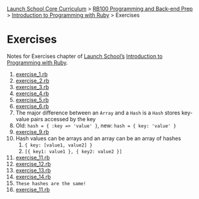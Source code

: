 [Launch School Core Curriculum][readme] >
[RB100 Programming and Back-end Prep][rb100-notes] >
[Introduction to Programming with Ruby][ruby-intro-notes] >
Exercises

# Exercises

Notes for Exercises chapter of [Launch School’s][launch-school] [Introduction to Programming with Ruby][ruby-intro-book].

1.  [exercise_1.rb](exercise_1.rb)
2.  [exercise_2.rb](exercise_2.rb)
3.  [exercise_3.rb](exercise_3.rb)
4.  [exercise_4.rb](exercise_4.rb)
5.  [exercise_5.rb](exercise_5.rb)
6.  [exercise_6.rb](exercise_6.rb)
7.  The major difference between an `Array` and a `Hash` is a `Hash` stores key-value pairs accessed by the key
8.  Old: `hash = { :key => 'value' }`, new: `hash = { key: 'value' }`
9.  [exercise_9.rb](exercise_9.rb)
10. Hash values can be arrays and an array can be an array of hashes
    1. `{ key: [value1, value2] }`
    2. `[{ key1: value1 }, { key2: value2 }]`
11. [exercise_11.rb](exercise_11.rb)
12. [exercise_12.rb](exercise_12.rb)
13. [exercise_13.rb](exercise_13.rb)
14. [exercise_14.rb](exercise_14.rb)
15. `These hashes are the same!`
16. [exercise_11.rb](exercise_11.rb)

[rb100-notes]: /rb100/rb100-notes.md
[readme]: /README.md
[ruby-intro-notes]: /rb100/introduction_to_programming_with_ruby/introduction-to-programming-with-ruby-notes.md
[launch-school]: https://launchschool.com
[ruby-intro-book]: https://launchschool.com/books/ruby

